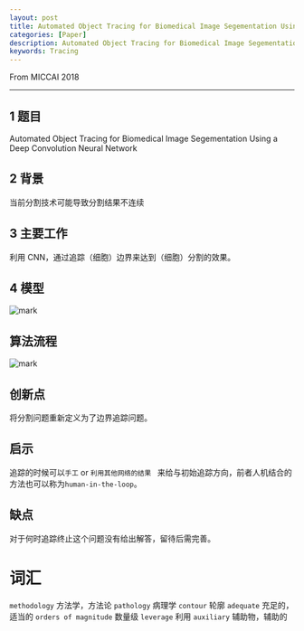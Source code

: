 ```yaml
---
layout: post
title: Automated Object Tracing for Biomedical Image Segementation Using a Deep Convolution Neural Network
categories: [Paper]
description: Automated Object Tracing for Biomedical Image Segementation Using a Deep Convolution Neural Network
keywords: Tracing
---
```


From MICCAI 2018

---

## 1 题目
 Automated Object Tracing for Biomedical Image Segementation Using a Deep Convolution Neural Network

## 2 背景
当前分割技术可能导致分割结果不连续

## 3 主要工作
利用 CNN，通过追踪（细胞）边界来达到（细胞）分割的效果。

## 4 模型

![mark](http://pcxhsqn8a.bkt.clouddn.com/blog/180921/C24hg3F7fk.png?imageslim)

## 算法流程
![mark](http://pcxhsqn8a.bkt.clouddn.com/blog/180921/g576f3i12H.png?imageslim)

## 创新点
将分割问题重新定义为了边界追踪问题。

## 启示
追踪的时候可以`手工` or `利用其他网络的结果 ` 来给与初始追踪方向，前者人机结合的方法也可以称为`human-in-the-loop`。

## 缺点
对于何时追踪终止这个问题没有给出解答，留待后需完善。

# 词汇
`methodology` 方法学，方法论
`pathology` 病理学
`contour` 轮廓
`adequate` 充足的，适当的
`orders of magnitude` 数量级
`leverage` 利用
`auxiliary` 辅助物，辅助的